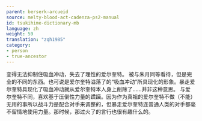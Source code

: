 ```yaml
---
parent: berserk-arcueid
source: melty-blood-act-cadenza-ps2-manual
id: tsukihime-dictionary-mb
language: zh
weight: 59
translation: "zqh1985"
category:
- person
- true-ancestor
---
```


变得无法抑制住吸血冲动，失去了理性的爱尔奎特。
被与朱月同等看待，但是完全的不同的东西。也可说是爱尔奎特溢落了的“吸血冲动”所具现化的形象。暴走爱尔奎特具现化了吸血冲动就从爱尔奎特本人身上削除了……并非这种意思。
与爱尔奎特不同，喜欢基于压倒性力量的蹂躏。因为作为真祖的爱尔奎特不做（不能）无用的事所以战斗力是配合对手来调整的，但暴走爱尔奎特连普通人类的对手都毫不留情地使用力量。那时候，那过火了的言行也很有趣什么的。
